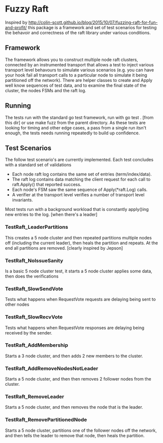 # Fuzzy Raft

Inspired by http://colin-scott.github.io/blog/2015/10/07/fuzzing-raft-for-fun-and-profit/ this package 
is a framework and set of test scenarios for testing the behavoir and correctness of the raft library
under various conditions.

## Framework

The framework allows you to construct multiple node raft clusters, connected by an instrumented transport 
that allows a test to inject various transport level behavours to simulate various scenarios (e.g. you 
can have your hook fail all transport calls to a particular node to simulate it being partitioned off 
the network). There are helper classes to create and Apply well know sequences of test data, and to 
examine the final state of the cluster, the nodes FSMs and the raft log. 

## Running

The tests run with the standard go test framework, run with go test . [from this dir] or use make fuzz from
the parent directory. As these tests are looking for timing and other edge cases, a pass from a single run
itsn't enough, the tests needs running repeatedly to build up confidence.

## Test Scenarios

The follow test scenario's are currently implemented. Each test concludes with a standard set of validations

 * Each node raft log contains the same set of entries (term/index/data).
 * The raft log contains data matching the client request for each call to raft.Apply() that reported success.
 * Each node's FSM saw the same sequence of Apply(*raft.Log) calls.
 * A verifier at the transport level verifies a number of transport level invariants.

Most tests run with a background workload that is constantly apply()ing new entries to the log. [when there's a leader]

### TestRaft_LeaderPartitions

This creates a 5 node cluster and then repeated partitions multiple nodes off (including the current leader), 
then heals the partition and repeats. At the end all partitions are removed. [clearly inspired by Jepson]

### TestRaft_NoIssueSanity

Is a basic 5 node cluster test, it starts a 5 node cluster applies some data, then does the verifications

### TestRaft_SlowSendVote

Tests what happens when RequestVote requests are delaying being sent to other nodes

### TestRaft_SlowRecvVote

Tests what happens when RequestVote responses are delaying being received by the sender.

### TestRaft_AddMembership

Starts a 3 node cluster, and then adds 2 new members to the cluster.

### TestRaft_AddRemoveNodesNotLeader

Starts a 5 node cluster, and then then removes 2 follower nodes from the cluster.

### TestRaft_RemoveLeader

Starts a 5 node cluster, and then removes the node that is the leader.

### TestRaft_RemovePartitionedNode

Starts a 5 node cluster, partitions one of the follower nodes off the network, and then tells the leader to remove that node, then heals the partition.

